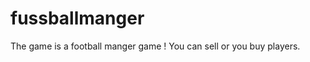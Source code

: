 fussballmanger
==============

The game is a football manger game !
You can sell or you buy players.

